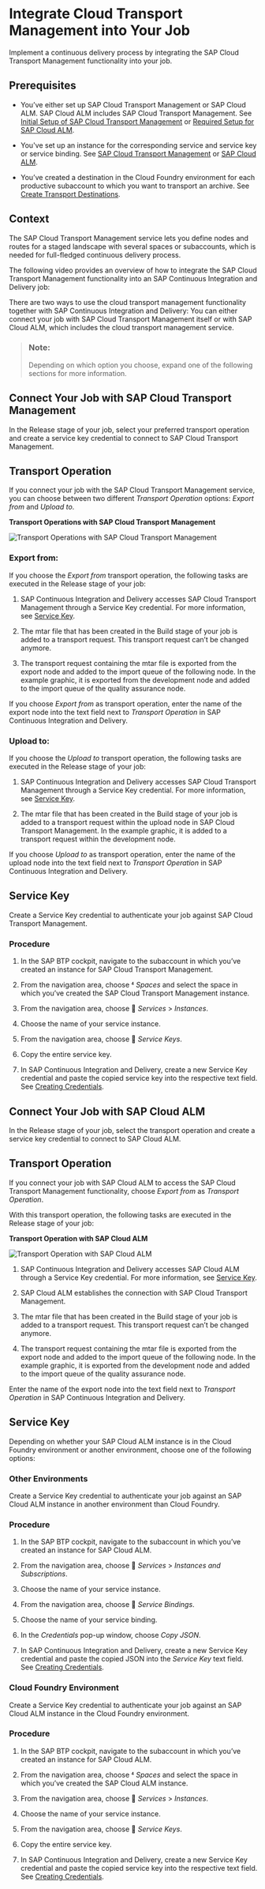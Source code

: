 <!-- loioa0f029b80e054eb0afd0adb0900d4c19 -->

<link rel="stylesheet" type="text/css" href="css/sap-icons.css"/>

# Integrate Cloud Transport Management into Your Job

Implement a continuous delivery process by integrating the SAP Cloud Transport Management functionality into your job.



<a name="loioa0f029b80e054eb0afd0adb0900d4c19__prereq_n4d_gnz_y1c"/>

## Prerequisites

-   You’ve either set up SAP Cloud Transport Management or SAP Cloud ALM. SAP Cloud ALM includes SAP Cloud Transport Management. See [Initial Setup of SAP Cloud Transport Management](https://help.sap.com/docs/cloud-transport-management/sap-cloud-transport-management/initial-setup) or [Required Setup for SAP Cloud ALM](https://help.sap.com/docs/cloud-alm/setup-administration/required-setup).

-   You've set up an instance for the corresponding service and service key or service binding. See [SAP Cloud Transport Management](https://help.sap.com/docs/cloud-transport-management/sap-cloud-transport-management/creating-service-instance-and-service-key?version=Cloud) or [SAP Cloud ALM](https://help.sap.com/docs/cloud-alm/setup-administration/enabling-sap-cloud-alm-api).

-   You’ve created a destination in the Cloud Foundry environment for each productive subaccount to which you want to transport an archive. See [Create Transport Destinations](https://help.sap.com/docs/cloud-transport-management/sap-cloud-transport-management/create-transport-destinations).




## Context

The SAP Cloud Transport Management service lets you define nodes and routes for a staged landscape with several spaces or subaccounts, which is needed for full-fledged continuous delivery process.

The following video provides an overview of how to integrate the SAP Cloud Transport Management functionality into an SAP Continuous Integration and Delivery job:



There are two ways to use the cloud transport management functionality together with SAP Continuous Integration and Delivery: You can either connect your job with SAP Cloud Transport Management itself or with SAP Cloud ALM, which includes the cloud transport management service.

> ### Note:  
> Depending on which option you choose, expand one of the following sections for more information.

<a name="concept_hxf_qnz_y1c"/>

<!-- concept\_hxf\_qnz\_y1c -->

## Connect Your Job with SAP Cloud Transport Management

In the Release stage of your job, select your preferred transport operation and create a service key credential to connect to SAP Cloud Transport Management.



<a name="concept_hxf_qnz_y1c__section_i22_tnz_y1c"/>

## Transport Operation

If you connect your job with the SAP Cloud Transport Management service, you can choose between two different *Transport Operation* options: *Export from* and *Upload to*.

  
  
**Transport Operations with SAP Cloud Transport Management**

![Transport Operations with SAP Cloud Transport Management](images/TMS_Operations_9d45dce.png "Transport Operations with SAP Cloud Transport Management")



### Export from:

If you choose the *Export from* transport operation, the following tasks are executed in the Release stage of your job:

1.  SAP Continuous Integration and Delivery accesses SAP Cloud Transport Management through a Service Key credential. For more information, see [Service Key](https://help.sap.com/docs/continuous-integration-and-delivery/continuous-integration-and-delivery-internal/integrate-cloud-transport-management-into-your-job?state=DRAFT#service-key).

2.  The mtar file that has been created in the Build stage of your job is added to a transport request. This transport request can’t be changed anymore.

3.  The transport request containing the mtar file is exported from the export node and added to the import queue of the following node. In the example graphic, it is exported from the development node and added to the import queue of the quality assurance node.


If you choose *Export from* as transport operation, enter the name of the export node into the text field next to *Transport Operation* in SAP Continuous Integration and Delivery.



### Upload to:

If you choose the *Upload to* transport operation, the following tasks are executed in the Release stage of your job:

1.  SAP Continuous Integration and Delivery accesses SAP Cloud Transport Management through a Service Key credential. For more information, see [Service Key](https://help.sap.com/docs/continuous-integration-and-delivery/continuous-integration-and-delivery-internal/integrate-cloud-transport-management-into-your-job?state=DRAFT#service-key).

2.  The mtar file that has been created in the Build stage of your job is added to a transport request within the upload node in SAP Cloud Transport Management. In the example graphic, it is added to a transport request within the development node.


If you choose *Upload to* as transport operation, enter the name of the upload node into the text field next to *Transport Operation* in SAP Continuous Integration and Delivery.



<a name="concept_hxf_qnz_y1c__section_nzz_n11_z1c"/>

## Service Key

Create a Service Key credential to authenticate your job against SAP Cloud Transport Management.



### Procedure

1.  In the SAP BTP cockpit, navigate to the subaccount in which you’ve created an instance for SAP Cloud Transport Management.

2.  From the navigation area, choose <span class="SAP-icons-V5"></span> *Spaces* and select the space in which you’ve created the SAP Cloud Transport Management instance.

3.  From the navigation area, choose <span class="SAP-icons-V5"></span> *Services* \> *Instances*.

4.  Choose the name of your service instance.

5.  From the navigation area, choose :key: *Service Keys*.

6.  Copy the entire service key.

7.  In SAP Continuous Integration and Delivery, create a new Service Key credential and paste the copied service key into the respective text field. See [Creating Credentials](creating-credentials-6658c81.md).


<a name="concept_ztz_trz_y1c"/>

<!-- concept\_ztz\_trz\_y1c -->

## Connect Your Job with SAP Cloud ALM

In the Release stage of your job, select the transport operation and create a service key credential to connect to SAP Cloud ALM.



<a name="concept_ztz_trz_y1c__section_lrn_ztz_y1c"/>

## Transport Operation

If you connect your job with SAP Cloud ALM to access the SAP Cloud Transport Management functionality, choose *Export from* as *Transport Operation*.

With this transport operation, the following tasks are executed in the Release stage of your job:

  
  
**Transport Operation with SAP Cloud ALM**

![Transport Operation with SAP Cloud ALM](images/TMS_with_SAP_Cloud_ALM_df57d96.png "Transport Operation with SAP Cloud ALM")

1.  SAP Continuous Integration and Delivery accesses SAP Cloud ALM through a Service Key credential. For more information, see [Service Key](https://help.sap.com/docs/continuous-integration-and-delivery/continuous-integration-and-delivery-internal/integrate-cloud-transport-management-into-your-job?state=DRAFT#service-key-0).

2.  SAP Cloud ALM establishes the connection with SAP Cloud Transport Management.

3.  The mtar file that has been created in the Build stage of your job is added to a transport request. This transport request can’t be changed anymore.

4.  The transport request containing the mtar file is exported from the export node and added to the import queue of the following node. In the example graphic, it is exported from the development node and added to the import queue of the quality assurance node.


Enter the name of the export node into the text field next to *Transport Operation* in SAP Continuous Integration and Delivery.



<a name="concept_ztz_trz_y1c__section_hfn_2dv_cbc"/>

## Service Key

Depending on whether your SAP Cloud ALM instance is in the Cloud Foundry environment or another environment, choose one of the following options:



### Other Environments

Create a Service Key credential to authenticate your job against an SAP Cloud ALM instance in another environment than Cloud Foundry.



### Procedure

1.  In the SAP BTP cockpit, navigate to the subaccount in which you’ve created an instance for SAP Cloud ALM.

2.  From the navigation area, choose <span class="SAP-icons-V5"></span> *Services* \> *Instances and Subscriptions*.

3.  Choose the name of your service instance.

4.  From the navigation area, choose :key: *Service Bindings*.

5.  Choose the name of your service binding.

6.  In the *Credentials* pop-up window, choose *Copy JSON*.

7.  In SAP Continuous Integration and Delivery, create a new Service Key credential and paste the copied JSON into the *Service Key* text field. See [Creating Credentials](creating-credentials-6658c81.md).




### Cloud Foundry Environment

Create a Service Key credential to authenticate your job against an SAP Cloud ALM instance in the Cloud Foundry environment.



### Procedure

1.  In the SAP BTP cockpit, navigate to the subaccount in which you’ve created an instance for SAP Cloud ALM.

2.  From the navigation area, choose <span class="SAP-icons-V5"></span> *Spaces* and select the space in which you’ve created the SAP Cloud ALM instance.

3.  From the navigation area, choose <span class="SAP-icons-V5"></span> *Services* \> *Instances*.

4.  Choose the name of your service instance.

5.  From the navigation area, choose :key: *Service Keys*.

6.  Copy the entire service key.

7.  In SAP Continuous Integration and Delivery, create a new Service Key credential and paste the copied service key into the respective text field. See [Creating Credentials](creating-credentials-6658c81.md).



